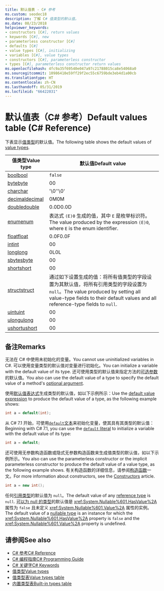 ```yaml
---
title: 默认值表 - C# 参考
ms.custom: seodec18
description: 了解 C# 值类型的默认值。
ms.date: 08/23/2018
helpviewer_keywords:
- constructors [C#], return values
- keywords [C#], new
- parameterless constructor [C#]
- defaults [C#]
- value types [C#], initializing
- variables [C#], value types
- constructors [C#], parameterless constructor
- types [C#], parameterless constructor return values
ms.openlocfilehash: 4fc9a35f69540e047a97c21788015ca8e54068a0
ms.sourcegitcommit: 10986410e59ff29f2ec55c6759bde3eb4d1a00cb
ms.translationtype: HT
ms.contentlocale: zh-CN
ms.lasthandoff: 05/31/2019
ms.locfileid: "66422031"
---
```

# <a name="default-values-table-c-reference"></a><span data-ttu-id="70789-103">默认值表（C# 参考）</span><span class="sxs-lookup"><span data-stu-id="70789-103">Default values table (C# Reference)</span></span>

<span data-ttu-id="70789-104">下表显示[值类型](value-types.md)的默认值。</span><span class="sxs-lookup"><span data-stu-id="70789-104">The following table shows the default values of [value types](value-types.md).</span></span>

|<span data-ttu-id="70789-105">值类型</span><span class="sxs-lookup"><span data-stu-id="70789-105">Value type</span></span>|<span data-ttu-id="70789-106">默认值</span><span class="sxs-lookup"><span data-stu-id="70789-106">Default value</span></span>|
|----------------|-------------------|
|[<span data-ttu-id="70789-107">bool</span><span class="sxs-lookup"><span data-stu-id="70789-107">bool</span></span>](bool.md)|`false`|
|[<span data-ttu-id="70789-108">byte</span><span class="sxs-lookup"><span data-stu-id="70789-108">byte</span></span>](byte.md)|<span data-ttu-id="70789-109">0</span><span class="sxs-lookup"><span data-stu-id="70789-109">0</span></span>|
|[<span data-ttu-id="70789-110">char</span><span class="sxs-lookup"><span data-stu-id="70789-110">char</span></span>](char.md)|<span data-ttu-id="70789-111">'\0'</span><span class="sxs-lookup"><span data-stu-id="70789-111">'\0'</span></span>|
|[<span data-ttu-id="70789-112">decimal</span><span class="sxs-lookup"><span data-stu-id="70789-112">decimal</span></span>](decimal.md)|<span data-ttu-id="70789-113">0M</span><span class="sxs-lookup"><span data-stu-id="70789-113">0M</span></span>|
|[<span data-ttu-id="70789-114">double</span><span class="sxs-lookup"><span data-stu-id="70789-114">double</span></span>](double.md)|<span data-ttu-id="70789-115">0.0D</span><span class="sxs-lookup"><span data-stu-id="70789-115">0.0D</span></span>|
|[<span data-ttu-id="70789-116">enum</span><span class="sxs-lookup"><span data-stu-id="70789-116">enum</span></span>](enum.md)|<span data-ttu-id="70789-117">表达式 `(E)0` 生成的值，其中 `E` 是枚举标识符。</span><span class="sxs-lookup"><span data-stu-id="70789-117">The value produced by the expression `(E)0`, where `E` is the enum identifier.</span></span>|
|[<span data-ttu-id="70789-118">float</span><span class="sxs-lookup"><span data-stu-id="70789-118">float</span></span>](float.md)|<span data-ttu-id="70789-119">0.0F</span><span class="sxs-lookup"><span data-stu-id="70789-119">0.0F</span></span>|
|[<span data-ttu-id="70789-120">int</span><span class="sxs-lookup"><span data-stu-id="70789-120">int</span></span>](int.md)|<span data-ttu-id="70789-121">0</span><span class="sxs-lookup"><span data-stu-id="70789-121">0</span></span>|
|[<span data-ttu-id="70789-122">long</span><span class="sxs-lookup"><span data-stu-id="70789-122">long</span></span>](long.md)|<span data-ttu-id="70789-123">0L</span><span class="sxs-lookup"><span data-stu-id="70789-123">0L</span></span>|
|[<span data-ttu-id="70789-124">sbyte</span><span class="sxs-lookup"><span data-stu-id="70789-124">sbyte</span></span>](sbyte.md)|<span data-ttu-id="70789-125">0</span><span class="sxs-lookup"><span data-stu-id="70789-125">0</span></span>|
|[<span data-ttu-id="70789-126">short</span><span class="sxs-lookup"><span data-stu-id="70789-126">short</span></span>](short.md)|<span data-ttu-id="70789-127">0</span><span class="sxs-lookup"><span data-stu-id="70789-127">0</span></span>|
|[<span data-ttu-id="70789-128">struct</span><span class="sxs-lookup"><span data-stu-id="70789-128">struct</span></span>](struct.md)|<span data-ttu-id="70789-129">通过如下设置生成的值：将所有值类型的字段设置为其默认值，将所有引用类型的字段设置为 `null`。</span><span class="sxs-lookup"><span data-stu-id="70789-129">The value produced by setting all value-type fields to their default values and all reference-type fields to `null`.</span></span>|
|[<span data-ttu-id="70789-130">uint</span><span class="sxs-lookup"><span data-stu-id="70789-130">uint</span></span>](uint.md)|<span data-ttu-id="70789-131">0</span><span class="sxs-lookup"><span data-stu-id="70789-131">0</span></span>|
|[<span data-ttu-id="70789-132">ulong</span><span class="sxs-lookup"><span data-stu-id="70789-132">ulong</span></span>](ulong.md)|<span data-ttu-id="70789-133">0</span><span class="sxs-lookup"><span data-stu-id="70789-133">0</span></span>|
|[<span data-ttu-id="70789-134">ushort</span><span class="sxs-lookup"><span data-stu-id="70789-134">ushort</span></span>](ushort.md)|<span data-ttu-id="70789-135">0</span><span class="sxs-lookup"><span data-stu-id="70789-135">0</span></span>|

## <a name="remarks"></a><span data-ttu-id="70789-136">备注</span><span class="sxs-lookup"><span data-stu-id="70789-136">Remarks</span></span>

<span data-ttu-id="70789-137">无法在 C# 中使用未初始化的变量。</span><span class="sxs-lookup"><span data-stu-id="70789-137">You cannot use uninitialized variables in C#.</span></span> <span data-ttu-id="70789-138">可以使用变量类型的默认值对变量进行初始化。</span><span class="sxs-lookup"><span data-stu-id="70789-138">You can initialize a variable with the default value of its type.</span></span> <span data-ttu-id="70789-139">还可使用类型的默认值来指定方法的[可选参数](../../programming-guide/classes-and-structs/named-and-optional-arguments.md#optional-arguments)的默认值。</span><span class="sxs-lookup"><span data-stu-id="70789-139">You also can use the default value of a type to specify the default value of a method's [optional argument](../../programming-guide/classes-and-structs/named-and-optional-arguments.md#optional-arguments).</span></span>

<span data-ttu-id="70789-140">使用[默认值表达式](../../programming-guide/statements-expressions-operators/default-value-expressions.md)生成类型的默认值，如以下示例所示：</span><span class="sxs-lookup"><span data-stu-id="70789-140">Use the [default value expression](../../programming-guide/statements-expressions-operators/default-value-expressions.md) to produce the default value of a type, as the following example shows:</span></span>

```csharp
int a = default(int);
```

<span data-ttu-id="70789-141">从 C# 7.1 开始，可使用[`default`文本](../../programming-guide/statements-expressions-operators/default-value-expressions.md#default-literal-and-type-inference)来初始化变量，使其具有其类型的默认值：</span><span class="sxs-lookup"><span data-stu-id="70789-141">Beginning with C# 7.1, you can use the [`default` literal](../../programming-guide/statements-expressions-operators/default-value-expressions.md#default-literal-and-type-inference) to initialize a variable with the default value of its type:</span></span>

```csharp
int a = default;
```

<span data-ttu-id="70789-142">还可使用无参数构造函数或隐式无参数构造函数来生成值类型的默认值，如以下示例所示。</span><span class="sxs-lookup"><span data-stu-id="70789-142">You also can use the parameterless constructor or the implicit parameterless constructor to produce the default value of a value type, as the following example shows.</span></span> <span data-ttu-id="70789-143">有关构造函数的详细信息，请参阅[构造函数](../../programming-guide/classes-and-structs/constructors.md)一文。</span><span class="sxs-lookup"><span data-stu-id="70789-143">For more information about constructors, see the [Constructors](../../programming-guide/classes-and-structs/constructors.md) article.</span></span>

```csharp
int a = new int();
```

<span data-ttu-id="70789-144">任何[引用类型](reference-types.md)的默认值为 `null`。</span><span class="sxs-lookup"><span data-stu-id="70789-144">The default value of any [reference type](reference-types.md) is `null`.</span></span> <span data-ttu-id="70789-145">[可以为 null 的类型](../../programming-guide/nullable-types/index.md)的默认值是 <xref:System.Nullable%601.HasValue%2A> 属性为 `false` 且未定义 <xref:System.Nullable%601.Value%2A> 属性的实例。</span><span class="sxs-lookup"><span data-stu-id="70789-145">The default value of a [nullable type](../../programming-guide/nullable-types/index.md) is an instance for which the <xref:System.Nullable%601.HasValue%2A> property is `false` and the <xref:System.Nullable%601.Value%2A> property is undefined.</span></span>

## <a name="see-also"></a><span data-ttu-id="70789-146">请参阅</span><span class="sxs-lookup"><span data-stu-id="70789-146">See also</span></span>

- [<span data-ttu-id="70789-147">C# 参考</span><span class="sxs-lookup"><span data-stu-id="70789-147">C# Reference</span></span>](../index.md)
- [<span data-ttu-id="70789-148">C# 编程指南</span><span class="sxs-lookup"><span data-stu-id="70789-148">C# Programming Guide</span></span>](../../programming-guide/index.md)
- [<span data-ttu-id="70789-149">C# 关键字</span><span class="sxs-lookup"><span data-stu-id="70789-149">C# Keywords</span></span>](index.md)
- [<span data-ttu-id="70789-150">值类型</span><span class="sxs-lookup"><span data-stu-id="70789-150">Value types</span></span>](value-types.md)
- [<span data-ttu-id="70789-151">值类型表</span><span class="sxs-lookup"><span data-stu-id="70789-151">Value types table</span></span>](value-types-table.md)
- [<span data-ttu-id="70789-152">内置类型表</span><span class="sxs-lookup"><span data-stu-id="70789-152">Built-in types table</span></span>](built-in-types-table.md)
